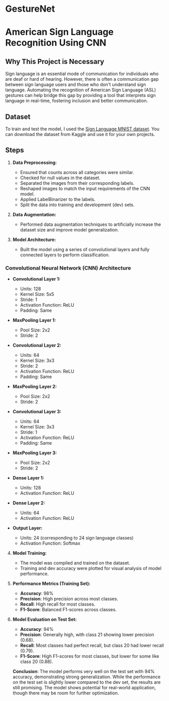 # GestureNet

# American Sign Language Recognition Using CNN

## Why This Project is Necessary
Sign language is an essential mode of communication for individuals who are deaf or hard of hearing. However, there is often a communication gap between sign language users and those who don't understand sign language. Automating the recognition of American Sign Language (ASL) gestures can help bridge this gap by providing a tool that interprets sign language in real-time, fostering inclusion and better communication.

## Dataset
To train and test the model, I used the [Sign Language MNIST dataset](https://www.kaggle.com/datasets/datamunge/sign-language-mnist). You can download the dataset from Kaggle and use it for your own projects.

## Steps
1. **Data Preprocessing:**
   - Ensured that counts across all categories were similar.
   - Checked for null values in the dataset.
   - Separated the images from their corresponding labels.
   - Reshaped images to match the input requirements of the CNN model.
   - Applied LabelBinarizer to the labels.
   - Split the data into training and development (dev) sets.

2. **Data Augmentation:**
   - Performed data augmentation techniques to artificially increase the dataset size and improve model generalization.

3. **Model Architecture:**
   - Built the model using a series of convolutional layers and fully connected layers to perform classification.

### Convolutional Neural Network (CNN) Architecture

- **Convolutional Layer 1:**
  - Units: 128
  - Kernel Size: 5x5
  - Stride: 1
  - Activation Function: ReLU
  - Padding: Same
- **MaxPooling Layer 1:**
  - Pool Size: 2x2
  - Stride: 2

- **Convolutional Layer 2:**
  - Units: 64
  - Kernel Size: 3x3
  - Stride: 2
  - Activation Function: ReLU
  - Padding: Same
- **MaxPooling Layer 2:**
  - Pool Size: 2x2
  - Stride: 2

- **Convolutional Layer 3:**
  - Units: 64
  - Kernel Size: 3x3
  - Stride: 1
  - Activation Function: ReLU
  - Padding: Same
- **MaxPooling Layer 3:**
  - Pool Size: 2x2
  - Stride: 2

- **Dense Layer 1:**
  - Units: 128
  - Activation Function: ReLU

- **Dense Layer 2:**
  - Units: 64
  - Activation Function: ReLU

- **Output Layer:**
  - Units: 24 (corresponding to 24 sign language classes)
  - Activation Function: Softmax

4. **Model Training:**
   - The model was compiled and trained on the dataset.
   - Training and dev accuracy were plotted for visual analysis of model performance.

5. **Performance Metrics (Training Set):**
   - **Accuracy**: 98%
   - **Precision**: High precision across most classes.
   - **Recall**: High recall for most classes.
   - **F1-Score**: Balanced F1-scores across classes.

6. **Model Evaluation on Test Set:**
   - **Accuracy**: 94%
   - **Precision**: Generally high, with class 21 showing lower precision (0.68).
   - **Recall**: Most classes had perfect recall, but class 20 had lower recall (0.79).
   - **F1-Score**: High F1-scores for most classes, but lower for some like class 20 (0.88).


   **Conclusion**:
   The model performs very well on the test set with 94% accuracy, demonstrating strong generalization. While the performance on the test set is slightly lower compared to the dev set, the results are still promising. The model shows potential for real-world application, though there may be room for further optimization.
